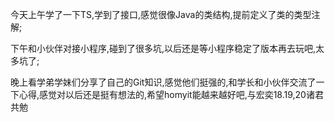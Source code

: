 今天上午学了一下TS,学到了接口,感觉很像Java的类结构,提前定义了类的类型注解;

下午和小伙伴对接小程序,碰到了很多坑,以后还是等小程序稳定了版本再去玩吧,太多坑了;

晚上看学弟学妹们分享了自己的Git知识,感觉他们挺强的,和学长和小伙伴交流了一下心得,感觉对以后还是挺有想法的,希望homyit能越来越好吧,与宏奕18.19,20诸君共勉
